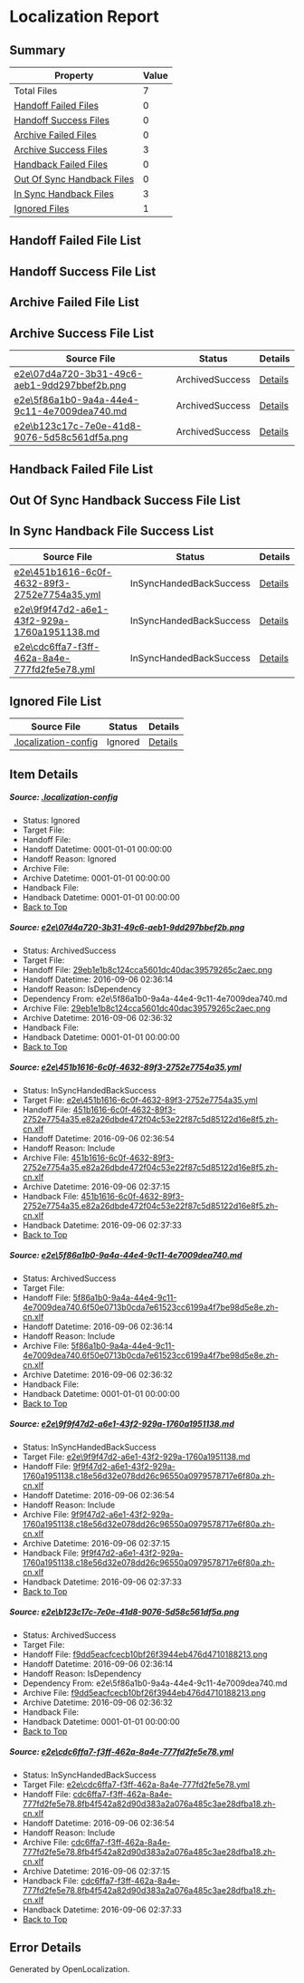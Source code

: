# <a name='report-top'></a> Localization Report

## Summary
 Property | Value 
 -------- | ----- 
 Total Files | 7
[ Handoff Failed Files ](#handoff-failed-list)| 0
[ Handoff Success Files ](#handoff-success-list)| 0
[ Archive Failed Files ](#archive-failed-list)| 0
[ Archive Success Files ](#archive-success-list)| 3
[ Handback Failed Files ](#handback-failed-list)| 0
[ Out Of Sync Handback Files ](#outofsync-handback-success-list)| 0
[ In Sync Handback Files ](#insync-handback-success-list)| 3
[ Ignored Files ](#ignored-list)| 1

## <a name='handoff-failed-list'></a> Handoff Failed File List

## <a name='handoff-success-list'></a> Handoff Success File List

## <a name='archive-failed-list'></a> Archive Failed File List

## <a name='archive-success-list'></a> Archive Success File List
 Source File | Status | Details 
 ----------- | ------ | ------- 
 [e2e\07d4a720-3b31-49c6-aeb1-9dd297bbef2b.png](https://github.com/OpenLocalizationTestOrg/ol-test0/blob/e8d33224d0ea51b5ddcf8720c9331da939d82d6a/e2e/07d4a720-3b31-49c6-aeb1-9dd297bbef2b.png) | ArchivedSuccess | [Details](#29eb1e1b8c124cca5601dc40dac39579265c2aec1)
 [e2e\5f86a1b0-9a4a-44e4-9c11-4e7009dea740.md](https://github.com/OpenLocalizationTestOrg/ol-test0/blob/e8d33224d0ea51b5ddcf8720c9331da939d82d6a/e2e/5f86a1b0-9a4a-44e4-9c11-4e7009dea740.md) | ArchivedSuccess | [Details](#bc94907708735ae0265714d456a315ab49e764c13)
 [e2e\b123c17c-7e0e-41d8-9076-5d58c561df5a.png](https://github.com/OpenLocalizationTestOrg/ol-test0/blob/e8d33224d0ea51b5ddcf8720c9331da939d82d6a/e2e/b123c17c-7e0e-41d8-9076-5d58c561df5a.png) | ArchivedSuccess | [Details](#f9dd5eacfcecb10bf26f3944eb476d47101882135)

## <a name='handback-failed-list'></a> Handback Failed File List

## <a name='outofsync-handback-success-list'></a> Out Of Sync Handback Success File List

## <a name='insync-handback-success-list'></a> In Sync Handback File Success List
 Source File | Status | Details 
 ----------- | ------ | ------- 
 [e2e\451b1616-6c0f-4632-89f3-2752e7754a35.yml](https://github.com/OpenLocalizationTestOrg/ol-test0/blob/1f274fe335196c13cc16dea9f1067dea171d3ded/e2e/451b1616-6c0f-4632-89f3-2752e7754a35.yml) | InSyncHandedBackSuccess | [Details](#255ec0cf48bcb11734e511e88ddd9f42ee69488a2)
 [e2e\9f9f47d2-a6e1-43f2-929a-1760a1951138.md](https://github.com/OpenLocalizationTestOrg/ol-test0/blob/1f274fe335196c13cc16dea9f1067dea171d3ded/e2e/9f9f47d2-a6e1-43f2-929a-1760a1951138.md) | InSyncHandedBackSuccess | [Details](#9a5a841abe1c0483ec8f86b2a1688055bf1a3fd44)
 [e2e\cdc6ffa7-f3ff-462a-8a4e-777fd2fe5e78.yml](https://github.com/OpenLocalizationTestOrg/ol-test0/blob/1f274fe335196c13cc16dea9f1067dea171d3ded/e2e/cdc6ffa7-f3ff-462a-8a4e-777fd2fe5e78.yml) | InSyncHandedBackSuccess | [Details](#9768e70e95dd9d9f614c3b08dbb62838479a68286)

## <a name='ignored-list'></a> Ignored File List
 Source File | Status | Details 
 ----------- | ------ | ------- 
 [.localization-config](https://github.com/OpenLocalizationTestOrg/ol-test0/blob/1f274fe335196c13cc16dea9f1067dea171d3ded/.localization-config) | Ignored | [Details](#3d4f252ac210baf56311d7e97dcc2db10974dbd20)

## Item Details
##### <a name='3d4f252ac210baf56311d7e97dcc2db10974dbd20'></a> Source: [.localization-config](https://github.com/OpenLocalizationTestOrg/ol-test0/blob/1f274fe335196c13cc16dea9f1067dea171d3ded/.localization-config)
* Status: Ignored
* Target File: 
* Handoff File: 
* Handoff Datetime: 0001-01-01 00:00:00
* Handoff Reason: Ignored
* Archive File: 
* Archive Datetime: 0001-01-01 00:00:00
* Handback File: 
* Handback Datetime: 0001-01-01 00:00:00
* [Back to Top](#report-top)

##### <a name='29eb1e1b8c124cca5601dc40dac39579265c2aec1'></a> Source: [e2e\07d4a720-3b31-49c6-aeb1-9dd297bbef2b.png](https://github.com/OpenLocalizationTestOrg/ol-test0/blob/e8d33224d0ea51b5ddcf8720c9331da939d82d6a/e2e/07d4a720-3b31-49c6-aeb1-9dd297bbef2b.png)
* Status: ArchivedSuccess
* Target File: 
* Handoff File: [29eb1e1b8c124cca5601dc40dac39579265c2aec.png](https://github.com/OpenLocalizationTestOrg/ol-test0-handoff/blob/93af611ecf9c84d6e635f26ec2a17ae06b161e2a/ol-handoff/OpenLocalizationTestOrg/ol-test0-zhcn/ci/ht/29eb1e1b8c124cca5601dc40dac39579265c2aec.png)
* Handoff Datetime: 2016-09-06 02:36:14
* Handoff Reason: IsDependency
* Dependency From: e2e\5f86a1b0-9a4a-44e4-9c11-4e7009dea740.md
* Archive File: [29eb1e1b8c124cca5601dc40dac39579265c2aec.png](https://github.com/OpenLocalizationTestOrg/ol-test0-handoff/blob/9a5c1ce84fcdc8ee0a33b919285bc4f3d3544542/ol-archive/OpenLocalizationTestOrg/ol-test0-zhcn/ci/ht/29eb1e1b8c124cca5601dc40dac39579265c2aec.png)
* Archive Datetime: 2016-09-06 02:36:32
* Handback File: 
* Handback Datetime: 0001-01-01 00:00:00
* [Back to Top](#report-top)

##### <a name='255ec0cf48bcb11734e511e88ddd9f42ee69488a2'></a> Source: [e2e\451b1616-6c0f-4632-89f3-2752e7754a35.yml](https://github.com/OpenLocalizationTestOrg/ol-test0/blob/1f274fe335196c13cc16dea9f1067dea171d3ded/e2e/451b1616-6c0f-4632-89f3-2752e7754a35.yml)
* Status: InSyncHandedBackSuccess
* Target File: [e2e\451b1616-6c0f-4632-89f3-2752e7754a35.yml](https://github.com/OpenLocalizationTestOrg/ol-test0-zhcn/blob/2eafdf4c5ecd5dab8ec5edf5d1b48c4fb8b63c2f/e2e/451b1616-6c0f-4632-89f3-2752e7754a35.yml)
* Handoff File: [451b1616-6c0f-4632-89f3-2752e7754a35.e82a26dbde472f04c53e22f87c5d85122d16e8f5.zh-cn.xlf](https://github.com/OpenLocalizationTestOrg/ol-test0-handoff/blob/f52b3a48ae1888fbca4215b217be375eae118b24/ol-handoff/OpenLocalizationTestOrg/ol-test0-zhcn/ci/ht/451b1616-6c0f-4632-89f3-2752e7754a35.e82a26dbde472f04c53e22f87c5d85122d16e8f5.zh-cn.xlf)
* Handoff Datetime: 2016-09-06 02:36:54
* Handoff Reason: Include
* Archive File: [451b1616-6c0f-4632-89f3-2752e7754a35.e82a26dbde472f04c53e22f87c5d85122d16e8f5.zh-cn.xlf](https://github.com/OpenLocalizationTestOrg/ol-test0-handoff/blob/9b7d023eae756f20b77940fa823be70fbb4cec40/ol-archive/OpenLocalizationTestOrg/ol-test0-zhcn/ci/ht/451b1616-6c0f-4632-89f3-2752e7754a35.e82a26dbde472f04c53e22f87c5d85122d16e8f5.zh-cn.xlf)
* Archive Datetime: 2016-09-06 02:37:15
* Handback File: [451b1616-6c0f-4632-89f3-2752e7754a35.e82a26dbde472f04c53e22f87c5d85122d16e8f5.zh-cn.xlf](https://github.com/OpenLocalizationTestOrg/ol-test0-handback/blob/943414751786d4d46bed1e4810f699842f8ce593/ol-handback/OpenLocalizationTestOrg/ol-test0-zhcn/ci/ht/451b1616-6c0f-4632-89f3-2752e7754a35.e82a26dbde472f04c53e22f87c5d85122d16e8f5.zh-cn.xlf)
* Handback Datetime: 2016-09-06 02:37:33
* [Back to Top](#report-top)

##### <a name='bc94907708735ae0265714d456a315ab49e764c13'></a> Source: [e2e\5f86a1b0-9a4a-44e4-9c11-4e7009dea740.md](https://github.com/OpenLocalizationTestOrg/ol-test0/blob/e8d33224d0ea51b5ddcf8720c9331da939d82d6a/e2e/5f86a1b0-9a4a-44e4-9c11-4e7009dea740.md)
* Status: ArchivedSuccess
* Target File: 
* Handoff File: [5f86a1b0-9a4a-44e4-9c11-4e7009dea740.6f50e0713b0cda7e61523cc6199a4f7be98d5e8e.zh-cn.xlf](https://github.com/OpenLocalizationTestOrg/ol-test0-handoff/blob/93af611ecf9c84d6e635f26ec2a17ae06b161e2a/ol-handoff/OpenLocalizationTestOrg/ol-test0-zhcn/ci/ht/5f86a1b0-9a4a-44e4-9c11-4e7009dea740.6f50e0713b0cda7e61523cc6199a4f7be98d5e8e.zh-cn.xlf)
* Handoff Datetime: 2016-09-06 02:36:14
* Handoff Reason: Include
* Archive File: [5f86a1b0-9a4a-44e4-9c11-4e7009dea740.6f50e0713b0cda7e61523cc6199a4f7be98d5e8e.zh-cn.xlf](https://github.com/OpenLocalizationTestOrg/ol-test0-handoff/blob/9a5c1ce84fcdc8ee0a33b919285bc4f3d3544542/ol-archive/OpenLocalizationTestOrg/ol-test0-zhcn/ci/ht/5f86a1b0-9a4a-44e4-9c11-4e7009dea740.6f50e0713b0cda7e61523cc6199a4f7be98d5e8e.zh-cn.xlf)
* Archive Datetime: 2016-09-06 02:36:32
* Handback File: 
* Handback Datetime: 0001-01-01 00:00:00
* [Back to Top](#report-top)

##### <a name='9a5a841abe1c0483ec8f86b2a1688055bf1a3fd44'></a> Source: [e2e\9f9f47d2-a6e1-43f2-929a-1760a1951138.md](https://github.com/OpenLocalizationTestOrg/ol-test0/blob/1f274fe335196c13cc16dea9f1067dea171d3ded/e2e/9f9f47d2-a6e1-43f2-929a-1760a1951138.md)
* Status: InSyncHandedBackSuccess
* Target File: [e2e\9f9f47d2-a6e1-43f2-929a-1760a1951138.md](https://github.com/OpenLocalizationTestOrg/ol-test0-zhcn/blob/2eafdf4c5ecd5dab8ec5edf5d1b48c4fb8b63c2f/e2e/9f9f47d2-a6e1-43f2-929a-1760a1951138.md)
* Handoff File: [9f9f47d2-a6e1-43f2-929a-1760a1951138.c18e56d32e078dd26c96550a0979578717e6f80a.zh-cn.xlf](https://github.com/OpenLocalizationTestOrg/ol-test0-handoff/blob/f52b3a48ae1888fbca4215b217be375eae118b24/ol-handoff/OpenLocalizationTestOrg/ol-test0-zhcn/ci/ht/9f9f47d2-a6e1-43f2-929a-1760a1951138.c18e56d32e078dd26c96550a0979578717e6f80a.zh-cn.xlf)
* Handoff Datetime: 2016-09-06 02:36:54
* Handoff Reason: Include
* Archive File: [9f9f47d2-a6e1-43f2-929a-1760a1951138.c18e56d32e078dd26c96550a0979578717e6f80a.zh-cn.xlf](https://github.com/OpenLocalizationTestOrg/ol-test0-handoff/blob/9b7d023eae756f20b77940fa823be70fbb4cec40/ol-archive/OpenLocalizationTestOrg/ol-test0-zhcn/ci/ht/9f9f47d2-a6e1-43f2-929a-1760a1951138.c18e56d32e078dd26c96550a0979578717e6f80a.zh-cn.xlf)
* Archive Datetime: 2016-09-06 02:37:15
* Handback File: [9f9f47d2-a6e1-43f2-929a-1760a1951138.c18e56d32e078dd26c96550a0979578717e6f80a.zh-cn.xlf](https://github.com/OpenLocalizationTestOrg/ol-test0-handback/blob/943414751786d4d46bed1e4810f699842f8ce593/ol-handback/OpenLocalizationTestOrg/ol-test0-zhcn/ci/ht/9f9f47d2-a6e1-43f2-929a-1760a1951138.c18e56d32e078dd26c96550a0979578717e6f80a.zh-cn.xlf)
* Handback Datetime: 2016-09-06 02:37:33
* [Back to Top](#report-top)

##### <a name='f9dd5eacfcecb10bf26f3944eb476d47101882135'></a> Source: [e2e\b123c17c-7e0e-41d8-9076-5d58c561df5a.png](https://github.com/OpenLocalizationTestOrg/ol-test0/blob/e8d33224d0ea51b5ddcf8720c9331da939d82d6a/e2e/b123c17c-7e0e-41d8-9076-5d58c561df5a.png)
* Status: ArchivedSuccess
* Target File: 
* Handoff File: [f9dd5eacfcecb10bf26f3944eb476d4710188213.png](https://github.com/OpenLocalizationTestOrg/ol-test0-handoff/blob/93af611ecf9c84d6e635f26ec2a17ae06b161e2a/ol-handoff/OpenLocalizationTestOrg/ol-test0-zhcn/ci/ht/f9dd5eacfcecb10bf26f3944eb476d4710188213.png)
* Handoff Datetime: 2016-09-06 02:36:14
* Handoff Reason: IsDependency
* Dependency From: e2e\5f86a1b0-9a4a-44e4-9c11-4e7009dea740.md
* Archive File: [f9dd5eacfcecb10bf26f3944eb476d4710188213.png](https://github.com/OpenLocalizationTestOrg/ol-test0-handoff/blob/9a5c1ce84fcdc8ee0a33b919285bc4f3d3544542/ol-archive/OpenLocalizationTestOrg/ol-test0-zhcn/ci/ht/f9dd5eacfcecb10bf26f3944eb476d4710188213.png)
* Archive Datetime: 2016-09-06 02:36:32
* Handback File: 
* Handback Datetime: 0001-01-01 00:00:00
* [Back to Top](#report-top)

##### <a name='9768e70e95dd9d9f614c3b08dbb62838479a68286'></a> Source: [e2e\cdc6ffa7-f3ff-462a-8a4e-777fd2fe5e78.yml](https://github.com/OpenLocalizationTestOrg/ol-test0/blob/1f274fe335196c13cc16dea9f1067dea171d3ded/e2e/cdc6ffa7-f3ff-462a-8a4e-777fd2fe5e78.yml)
* Status: InSyncHandedBackSuccess
* Target File: [e2e\cdc6ffa7-f3ff-462a-8a4e-777fd2fe5e78.yml](https://github.com/OpenLocalizationTestOrg/ol-test0-zhcn/blob/2eafdf4c5ecd5dab8ec5edf5d1b48c4fb8b63c2f/e2e/cdc6ffa7-f3ff-462a-8a4e-777fd2fe5e78.yml)
* Handoff File: [cdc6ffa7-f3ff-462a-8a4e-777fd2fe5e78.8fb4f542a82d90d383a2a076a485c3ae28dfba18.zh-cn.xlf](https://github.com/OpenLocalizationTestOrg/ol-test0-handoff/blob/f52b3a48ae1888fbca4215b217be375eae118b24/ol-handoff/OpenLocalizationTestOrg/ol-test0-zhcn/ci/ht/cdc6ffa7-f3ff-462a-8a4e-777fd2fe5e78.8fb4f542a82d90d383a2a076a485c3ae28dfba18.zh-cn.xlf)
* Handoff Datetime: 2016-09-06 02:36:54
* Handoff Reason: Include
* Archive File: [cdc6ffa7-f3ff-462a-8a4e-777fd2fe5e78.8fb4f542a82d90d383a2a076a485c3ae28dfba18.zh-cn.xlf](https://github.com/OpenLocalizationTestOrg/ol-test0-handoff/blob/9b7d023eae756f20b77940fa823be70fbb4cec40/ol-archive/OpenLocalizationTestOrg/ol-test0-zhcn/ci/ht/cdc6ffa7-f3ff-462a-8a4e-777fd2fe5e78.8fb4f542a82d90d383a2a076a485c3ae28dfba18.zh-cn.xlf)
* Archive Datetime: 2016-09-06 02:37:15
* Handback File: [cdc6ffa7-f3ff-462a-8a4e-777fd2fe5e78.8fb4f542a82d90d383a2a076a485c3ae28dfba18.zh-cn.xlf](https://github.com/OpenLocalizationTestOrg/ol-test0-handback/blob/943414751786d4d46bed1e4810f699842f8ce593/ol-handback/OpenLocalizationTestOrg/ol-test0-zhcn/ci/ht/cdc6ffa7-f3ff-462a-8a4e-777fd2fe5e78.8fb4f542a82d90d383a2a076a485c3ae28dfba18.zh-cn.xlf)
* Handback Datetime: 2016-09-06 02:37:33
* [Back to Top](#report-top)


## Error Details

Generated by OpenLocalization.
